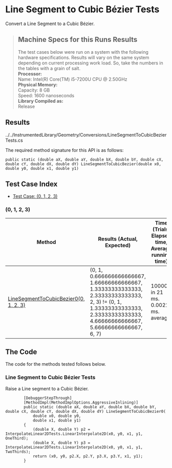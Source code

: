 # Line Segment to Cubic Bézier Tests

Convert a Line Segment to a Cubic Bézier.

> ## Machine Specs for this Runs Results
> The test cases below were run on a system with the following hardware specifications. Results will vary on the same system depending on current processing work load. So, take the numbers in the tables with a grain of salt.  
> **Processor:**  
> Name: Intel(R) Core(TM) i5-7200U CPU @ 2.50GHz  
  > **Physical Memory:**  
> Capacity: 8 GB  
> Speed: 1600 nanoseconds  
  > **Library Compiled as:**  
> Release  

## Results

../../InstrumentedLibrary/Geometry/Conversions/LineSegmentToCubicBezierTests.cs

The required method signature for this API is as follows:

```CSharp
public static (double aX, double aY, double bX, double bY, double cX, double cY, double dX, double dY) LineSegmentToCubicBezier(double x0, double y0, double x1, double y1)
```

## Test Case Index

- [Test Case: (0, 1, 2, 3)](#0,-1,-2,-3)

### (0, 1, 2, 3)

| Method | Results (Actual, Expected) | Time (Trials, Elapsed time, Average running time) | Notes |
|---|---|---|---|
| [LineSegmentToCubicBezier0(0, 1, 2, 3)](#Line-Segment-to-Cubic-Bézier-Tests) | (0, 1, 0.666666666666667, 1.66666666666667, 1.33333333333333, 2.33333333333333, 2, 3) != (0, 1, 1.33333333333333, 2.33333333333333, 4.66666666666667, 5.66666666666667, 6, 7) | 10000 in 21 ms. 0.0021 ms. average |  |

## The Code

The code for the methods tested follows below.

### Line Segment to Cubic Bézier Tests

Raise a Line segment to a Cubic Bézier.  

```CSharp
        [DebuggerStepThrough]
        [MethodImpl(MethodImplOptions.AggressiveInlining)]
        public static (double aX, double aY, double bX, double bY, double cX, double cY, double dX, double dY) LineSegmentToCubicBezier0(
            double x0, double y0,
            double x1, double y1)
        {
            (double X, double Y) p2 = InterpolateLinear2DTests.LinearInterpolate2D(x0, y0, x1, y1, OneThird);
            (double X, double Y) p3 = InterpolateLinear2DTests.LinearInterpolate2D(x0, y0, x1, y1, TwoThirds);
            return (x0, y0, p2.X, p2.Y, p3.X, p3.Y, x1, y1);
        }
```

